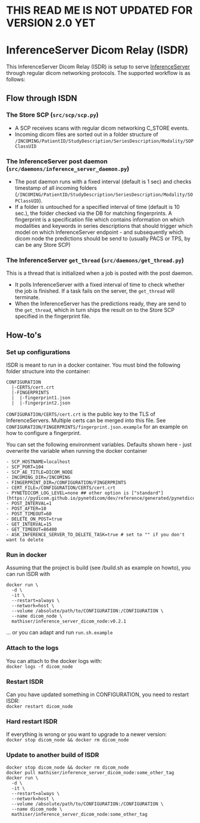 # THIS READ ME IS NOT UPDATED FOR VERSION 2.0 YET

# InferenceServer Dicom Relay (ISDR)
This InferenceServer Dicom Relay (ISDR) is setup to serve [InferenceServer](https://github.com/mathiser/inference_server) through regular dicom networking protocols.
The supported workflow is as follows:
## Flow through ISDN
### The Store SCP (`src/scp/scp.py`)
- A SCP receives scans with regular dicom networking C_STORE events. 
- Incoming dicom files are sorted out in a folder structure of `/INCOMING/PatientID/StudyDescription/SeriesDescription/Modality/SOPClassUID`
### The InferenceServer post daemon (`src/daemons/inference_server_daemon.py`)
- The post daemon runs with a fixed interval (default is 1 sec) and checks timestamp of all incoming folders (`/INCOMING/PatientID/StudyDescription/SeriesDescription/Modality/SOPClassUID`).
- If a folder is untouched for a specified interval of time (default is 10 sec.), the folder checked via the DB for 
matching fingerprints. A fingerprint is a specification file which contains information on which modalities and keywords
in series descriptions that should trigger which model on which InferenceServer endpoint - and subsequently which dicom 
node the predictions should be send to (usually PACS or TPS, by can be any Store SCP)

### The InferenceServer `get_thread` (`src/daemons/get_thread.py`)
This is a thread that is initialized when a job is posted with the post daemon.
- It polls InferenceServer with a fixed interval of time to check whether the job is finished. If a task fails on the server, the `get_thread` will terminate.
- When the InferenceServer has the predictions ready, they are send to the `get_thread`, which in turn ships the result on to the Store SCP specified in the fingerprint file.

## How-to's
### Set up configurations
ISDR is meant to run in a docker container. You must bind the following folder structure into the container:
```
CONFIGURATION
  |-CERTS/cert.crt
  |-FINGERPRINTS
  |  |-fingerprint1.json
  |  |-fingerprint2.json
```
`CONFIGURATION/CERTS/cert.crt` is the public key to the TLS of InferenceServers. Multiple certs can be merged into this file.
See `CONFIGURATION/FINGERPRINTS/fingerprint.json.example` for an example on how to
configure a fingerprint.

You can set the following environment variables. Defaults shown here - just overwrite the variable
when running the docker container  
```
- SCP_HOSTNAME=localhost
- SCP_PORT=104
- SCP_AE_TITLE=DICOM_NODE
- INCOMING_DIR=/INCOMING
- FINGERPRINT_DIR=/CONFIGURATION/FINGERPRINTS
- CERT_FILE=/CONFIGURATION/CERTS/cert.crt
- PYNETDICOM_LOG_LEVEL=none ## other option is ["standard"](https://pydicom.github.io/pynetdicom/dev/reference/generated/pynetdicom._config.LOG_HANDLER_LEVEL.html#pynetdicom._config.LOG_HANDLER_LEVEL)
- POST_INTERVAL=1
- POST_AFTER=10
- POST_TIMEOUT=60
- DELETE_ON_POST=true
- GET_INTERVAL=15
- GET_TIMEOUT=86400
- ASK_INFERENCE_SERVER_TO_DELETE_TASK=true # set to "" if you don't want to delete
```


### Run in docker
Assuming that the project is build (see /build.sh as example on howto), you can run ISDR with 
```shell
docker run \
  -d \
  -it \
  --restart=always \
  --network=host \
  --volume /absolute/path/to/CONFIGURATION:/CONFIGURATION \
  --name dicom_node \
  mathiser/inference_server_dicom_node:v0.2.1
```
... or you can adapt and run `run.sh.example`

### Attach to the logs
You can attach to the docker logs with:  
`docker logs -f dicom_node`

### Restart ISDR
Can you have updated something in CONFIGURATION, you need to restart ISDR:  
`docker restart dicom_node`

### Hard restart ISDR
If everything is wrong or you want to upgrade to a newer version:  
`docker stop dicom_node && docker rm dicom_node`

### Update to another build of ISDR
```
docker stop dicom_node && docker rm dicom_node
docker pull mathiser/inference_server_dicom_node:some_other_tag
docker run \
  -d \
  -it \
  --restart=always \
  --network=host \
  --volume /absolute/path/to/CONFIGURATION:/CONFIGURATION \
  --name dicom_node \
  mathiser/inference_server_dicom_node:some_other_tag
```
